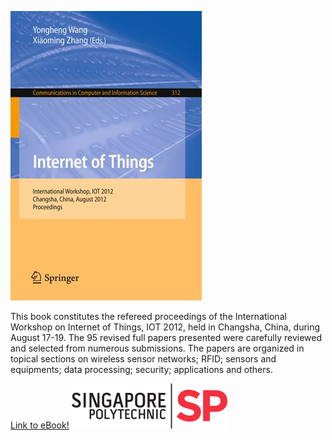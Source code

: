 
[![Image of eBook](/978-3-642-32427-7.jpg)](https://link.springer.com/book/10.1007/978-3-642-32427-7)

This book constitutes the refereed proceedings of the International Workshop on Internet of Things, IOT 2012, held in Changsha, China, during August 17-19. The 95 revised full papers presented were carefully reviewed and selected from numerous submissions. The papers are organized in topical sections on wireless sensor networks; RFID; sensors and equipments; data processing; security; applications and others.

[Link to eBook!](https://link.springer.com/book/10.1007/978-3-642-32427-7)
[![SP Logo](/sp-logo.png)](https://www.sp.edu.sg/)
